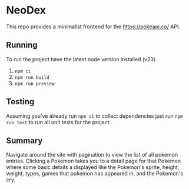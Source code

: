 # NeoDex
This repo provides a minimalist frontend for the https://pokeapi.co/ API.

## Running
To run the project have the latest node version installed (v23).

1. `npm ci`
2. `npm run build`
3. `npm run preview`

## Testing
Assuming you've already run `npm ci` to collect dependencies just run `npm run test` to run all unit tests for the project.

## Summary
Navigate around the site with pagination to view the list of all pokemon entries. Clicking a Pokemon takes you to a detail page for that Pokemon where some basic details a displayed like the Pokemon's sprite, height, weight, types, games that pokemon has appeared in, and the Pokemon's cry.
